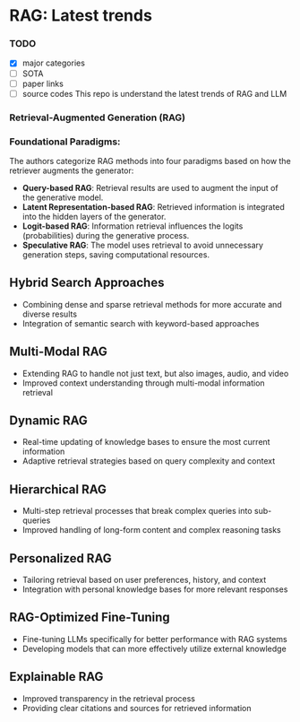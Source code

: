 # RAG: Latest trends
### TODO
- [x] major categories
- [ ] SOTA
- [ ] paper links 
- [ ] source codes
This repo is understand the latest trends of RAG and LLM
### Retrieval-Augmented Generation (RAG)

### Foundational Paradigms: 
The authors categorize RAG methods into four paradigms based on how the retriever augments the generator:
 * **Query-based RAG**: Retrieval results are used to augment the input of the generative model.
 * **Latent Representation-based RAG**: Retrieved information is integrated into the hidden layers of the generator.
 * **Logit-based RAG**: Information retrieval influences the logits (probabilities) during the generative process.
 * **Speculative RAG**: The model uses retrieval to avoid unnecessary generation steps, saving computational resources.

## Hybrid Search Approaches
* Combining dense and sparse retrieval methods for more accurate and diverse results 
* Integration of semantic search with keyword-based approaches

## Multi-Modal RAG
* Extending RAG to handle not just text, but also images, audio, and video
* Improved context understanding through multi-modal information retrieval

## Dynamic RAG
* Real-time updating of knowledge bases to ensure the most current information
* Adaptive retrieval strategies based on query complexity and context

## Hierarchical RAG
* Multi-step retrieval processes that break complex queries into sub-queries
* Improved handling of long-form content and complex reasoning tasks

## Personalized RAG
* Tailoring retrieval based on user preferences, history, and context
* Integration with personal knowledge bases for more relevant responses

## RAG-Optimized Fine-Tuning
* Fine-tuning LLMs specifically for better performance with RAG systems
* Developing models that can more effectively utilize external knowledge

## Explainable RAG
* Improved transparency in the retrieval process
* Providing clear citations and sources for retrieved information
